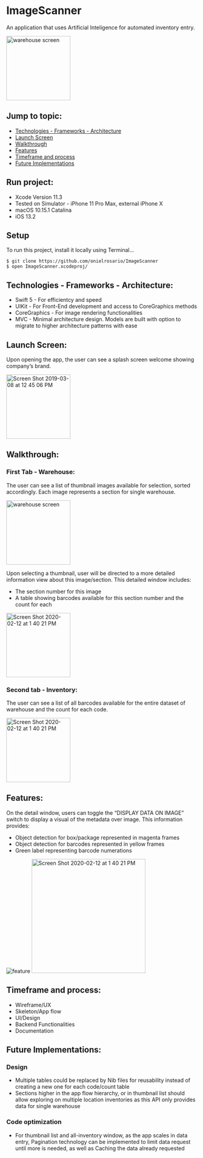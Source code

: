 # ImageScanner
An application that uses Artificial Inteligence for automated inventory entry. 

<img width="169" alt="warehouse screen" src="https://user-images.githubusercontent.com/43827399/74472215-cd829180-4e5e-11ea-8d22-ef293d3665eb.png">

## Jump to topic:
* [Technologies - Frameworks - Architecture](https://github.com/onielrosario/ImageScanner#technologies---frameworks---architecture)
* [Launch Screen](https://github.com/onielrosario/ImageScanner#launch-screen)
* [Walkthrough](https://github.com/onielrosario/ImageScanner/edit/master/README.md#walkthrough)
* [Features](https://github.com/onielrosario/ImageScanner#features)
* [Timeframe and process](https://github.com/onielrosario/ImageScanner#timeframe-and-process)
* [Future Implementations](https://github.com/onielrosario/ImageScanner#future-implementation)

## Run project:

* Xcode Version 11.3 
* Tested on Simulator - iPhone 11 Pro Max,  external iPhone X
* macOS 10.15.1  Catalina
* iOS 13.2

## Setup
To run this project, install it locally using Terminal...
```
$ git clone https://github.com/onielrosario/ImageScanner
$ open ImageScanner.xcodeproj/
```

## Technologies - Frameworks - Architecture:

* Swift 5 - For efficientcy and speed
* UIKit - For Front-End development and access to CoreGraphics methods
* CoreGraphics - For image rendering functionalities
* MVC - Minimal architecture design. Models are built with option to migrate to higher architecture patterns with ease


## Launch Screen:

Upon opening the app, the user can see a splash screen welcome showing company’s brand.

<img width="169" alt="Screen Shot 2019-03-08 at 12 45 06 PM" src="https://user-images.githubusercontent.com/43827399/74468803-b04ac480-4e58-11ea-993b-a770178430f8.png">

## Walkthrough:

### First Tab - Warehouse:

The user can see a list of thumbnail images available for selection, sorted accordingly.
Each image represents a section for single warehouse.

<img width="169" alt="warehouse screen" src="https://user-images.githubusercontent.com/43827399/74469058-264f2b80-4e59-11ea-93f4-f89cf331fa8d.png">

Upon selecting a thumbnail, user will be directed to a more detailed information view about this image/section.
This detailed window includes:

* The section number for this image
* A table showing barcodes available for this section number and the count for each

<img width="169" alt="Screen Shot 2020-02-12 at 1 40 21 PM" src="https://user-images.githubusercontent.com/43827399/74469010-11729800-4e59-11ea-8e82-5fc900ccaca5.png">

### Second tab - Inventory:

The user can see a list of all barcodes available for the entire dataset of warehouse and the count for each code.

<img width="169" alt="Screen Shot 2020-02-12 at 1 40 21 PM" src="https://user-images.githubusercontent.com/43827399/74469025-1899a600-4e59-11ea-8f2e-98c31636228c.png">

## Features:

On the detail window, users can toggle the “DISPLAY DATA ON IMAGE” switch to display a visual of the metadata  over image. 
This information provides:

* Object detection for box/package represented in magenta frames
* Object detection for barcodes represented in yellow frames
* Green label representing barcode numerations

![feature](https://user-images.githubusercontent.com/43827399/74471672-d7f05b80-4e5d-11ea-9116-b1ea25d44100.gif)
<img width="300" alt="Screen Shot 2020-02-12 at 1 40 21 PM" src="https://user-images.githubusercontent.com/43827399/74468929-ea1bcb00-4e58-11ea-9aa4-e8e674c06a1f.png">

## Timeframe and process:

* Wireframe/UX
* Skeleton/App flow
* UI/Design
* Backend Functionalities
* Documentation

## Future Implementations:

### Design
* Multiple tables could be replaced by Nib files for reusability instead of creating a new one for each code/count table
* Sections higher in the app flow hierarchy, or in thumbnail list should allow exploring on multiple location inventories as this API only provides data for single warehouse

### Code optimization
* For thumbnail list and all-inventory window, as the app scales in data entry, Pagination technology can be implemented to limit data request until more is needed, as well as Caching the data already requested 

